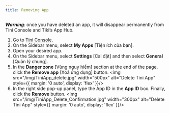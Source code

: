 ```yaml
---
title: Removing App
---
```


***Warning***: once you have deleted an app, it will disappear permanently from Tini Console and Tiki’s App Hub.

1. Go to [Tini Console](https://developer.tiki.vn/apps).
2. On the Sidebar menu, select **My Apps** [Tiện ích của bạn].
3. Open your desired app.
4. On the Sidebar menu, select **Settings** [Cài đặt] and then select **General** [Quản lý chung].
5. In the **Danger zone** [Vùng nguy hiểm] section at the end of the page, click the **Remove app** [Xoá ứng dụng] button.
   <img src="/img/TiniApp_delete.jpg" width="500px" alt="Delete Tini App" style={{ margin: '0 auto', display: 'flex' }}/>
6. In the right side pop-up panel, type the App ID in the **App ID** box. Finally, click the **Remove** button.
   <img src="/img/TiniApp_Delete_Confirmation.jpg" width="300px" alt="Delete Tini App" style={{ margin: '0 auto', display: 'flex' }}/>


